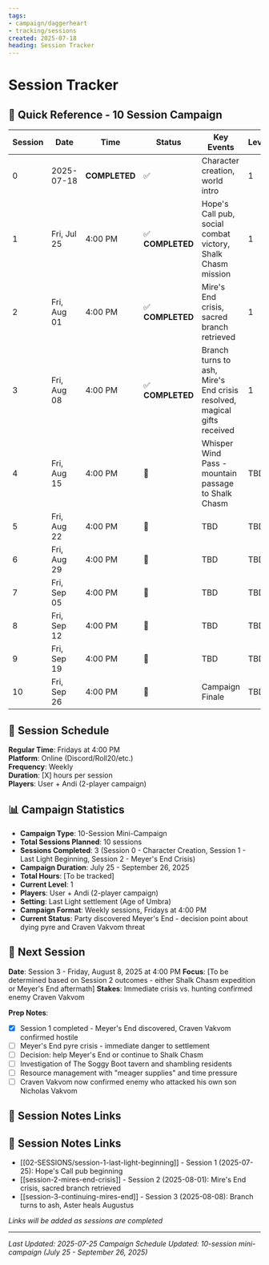 ```yaml
---
tags:
- campaign/daggerheart
- tracking/sessions
created: 2025-07-18
heading: Session Tracker
---
```


# Session Tracker

## 📅 Quick Reference - 10 Session Campaign

| Session | Date | Time | Status | Key Events | Level |
|---------|------|------|--------|------------|-------|
| 0 | 2025-07-18 | **COMPLETED** | ✅ | Character creation, world intro | 1 |
| 1 | Fri, Jul 25 | 4:00 PM | ✅ **COMPLETED** | Hope's Call pub, social combat victory, Shalk Chasm mission | 1 |
| 2 | Fri, Aug 01 | 4:00 PM | ✅ **COMPLETED** | Mire's End crisis, sacred branch retrieved | 1 |
| 3 | Fri, Aug 08 | 4:00 PM | ✅ **COMPLETED** | Branch turns to ash, Mire's End crisis resolved, magical gifts received | 1 |
| 4 | Fri, Aug 15 | 4:00 PM | 📅 | Whisper Wind Pass - mountain passage to Shalk Chasm | TBD |
| 5 | Fri, Aug 22 | 4:00 PM | 📅 | TBD | TBD |
| 6 | Fri, Aug 29 | 4:00 PM | 📅 | TBD | TBD |
| 7 | Fri, Sep 05 | 4:00 PM | 📅 | TBD | TBD |
| 8 | Fri, Sep 12 | 4:00 PM | 📅 | TBD | TBD |
| 9 | Fri, Sep 19 | 4:00 PM | 📅 | TBD | TBD |
| 10 | Fri, Sep 26 | 4:00 PM | 📅 | Campaign Finale | TBD |
## 🎲 Session Schedule
**Regular Time**: Fridays at 4:00 PM  
**Platform**: Online (Discord/Roll20/etc.)  
**Frequency**: Weekly  
**Duration**: [X] hours per session  
**Players**: User + Andi (2-player campaign)  

## 📊 Campaign Statistics
- **Campaign Type**: 10-Session Mini-Campaign
- **Total Sessions Planned**: 10 sessions
- **Sessions Completed**: 3 (Session 0 - Character Creation, Session 1 - Last Light Beginning, Session 2 - Meyer's End Crisis)
- **Campaign Duration**: July 25 - September 26, 2025
- **Total Hours**: [To be tracked]
- **Current Level**: 1
- **Players**: User + Andi (2-player campaign)
- **Setting**: Last Light settlement (Age of Umbra)
- **Campaign Format**: Weekly sessions, Fridays at 4:00 PM
- **Current Status**: Party discovered Meyer's End - decision point about dying pyre and Craven Vakvom threat
## 🎯 Next Session
**Date**: Session 3 - Friday, August 8, 2025 at 4:00 PM
**Focus**: [To be determined based on Session 2 outcomes - either Shalk Chasm expedition or Meyer's End aftermath]
**Stakes**: Immediate crisis vs. hunting confirmed enemy Craven Vakvom

**Prep Notes**:
- [x] Session 1 completed - Meyer's End discovered, Craven Vakvom confirmed hostile
- [ ] Meyer's End pyre crisis - immediate danger to settlement
- [ ] Decision: help Meyer's End or continue to Shalk Chasm
- [ ] Investigation of The Soggy Boot tavern and shambling residents
- [ ] Resource management with "meager supplies" and time pressure
- [ ] Craven Vakvom now confirmed enemy who attacked his own son Nicholas Vakvom

## 📝 Session Notes Links
## 📝 Session Notes Links
- [[02-SESSIONS/session-1-last-light-beginning]] - Session 1 (2025-07-25): Hope's Call pub beginning
- [[session-2-mires-end-crisis]] - Session 2 (2025-08-01): Mire's End crisis, sacred branch retrieved
- [[session-3-continuing-mires-end]] - Session 3 (2025-08-08): Branch turns to ash, Aster heals Augustus

*Links will be added as sessions are completed*

---
*Last Updated: 2025-07-25*
*Campaign Schedule Updated: 10-session mini-campaign (July 25 - September 26, 2025)*